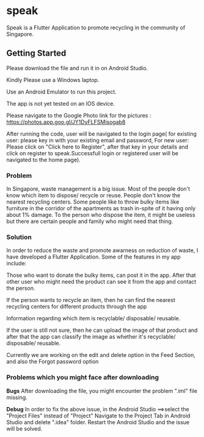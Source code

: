 # speak

Speak is a Flutter Application to promote recycling in the community of Singapore.

## Getting Started

Please download the file and run it in on Android Studio.

Kindly Please use a Windows laptop.

Use an Android Emulator to run this project.

The app is not yet tested on an IOS device.

Please navigate to the Google Photo link for the pictures : https://photos.app.goo.gl/JY1DyFLFSMisogab8

After running the code, user will be navigated to the login page( for existing user: please key in with your existing email and password, For new user: Please click on "Click here to Register", after that key in your details and click on register to speak.Successfull login or registered user will be navigated to the home page).

### Problem

In Singapore, waste management is a big issue. Most of the people don't know which item to dispose/ recycle or reuse. People don't know the nearest recycling centers. Some people like to throw bulky items like furniture in the corridor of the apartments as trash in-spite of it having only about 1% damage. To the person who dispose the item, it might be useless but there are certain people and family who might need that thing.

### Solution

In order to reduce the waste and promote awarness on reduction of waste, I have developed a Flutter Application. Some of the features in my app include:

Those who want to donate the bulky items, can post it in the app. After that other user who might need the product can see it from the app and contact the person.

If the person wants to recycle an item, then he can find the nearest recycling centers for different products through the app

Information regarding which item is recyclable/ disposable/ reusable.

If the user is still not sure, then he can upload the image of that product and after that the app can classify the image as whether it's recyclable/ disposable/ reusable.



Currently we are working on the edit and delete option in the Feed Section, and also the Forgot password option
### Problems which you might face after downloading 
**Bugs**
After downloading the file, you might encounter the problem ".iml" file missing.

**Debug**
In order to fix the above issue, in the Android Studio ==>select the "Project Files" instead of "Project"
Navigate to the Project Tab in Android Studio and delete ".idea" folder.
Restart the Android Studio and the issue will be solved.

